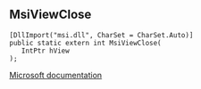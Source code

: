 ## MsiViewClose

```
[DllImport("msi.dll", CharSet = CharSet.Auto)]
public static extern int MsiViewClose(
   IntPtr hView
);
```

[Microsoft documentation](https://docs.microsoft.com/en-us/windows/win32/api/msi/nf-msi-msiviewclose)
